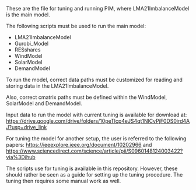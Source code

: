 These are the file for tuning and running PIM, where LMA21ImbalanceModel is the main model.

The following scripts must be used to run the main model:

- LMA21ImbalanceModel
- Gurobi_Model
- RESshares
- WindModel
- SolarModel
- DemandModel

To run the model, correct data paths must be customized for reading and storing data in the LMA21ImbalanceModel.

Also, correct cmatrix paths must be defined within the WindModel, SolarModel and DemandModel.

Input data to run the model with current tuning is available for download at: https://drive.google.com/drive/folders/10peTlcp4eJS4qt1NlCvPjF0DS0ird4AJ?usp=drive_link

For tuning the model for another setup, the user is referred to the following papers: https://ieeexplore.ieee.org/document/10202966 and https://www.sciencedirect.com/science/article/pii/S0960148124003422?via%3Dihub

The scripts use for tuning is available in this repository. However, these should rather be seen as a guide for setting up the tuning procedure. The tuning then requires some manual work as well.
